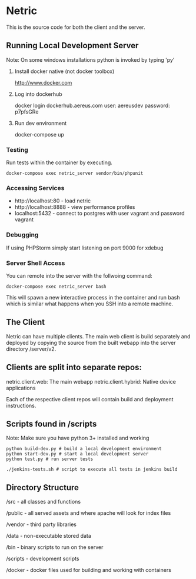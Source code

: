 # Netric

This is the source code for both the client and the server.

## Running Local Development Server

Note: On some windows installations python is invoked by typing 'py'

1. Install docker native (not docker toolbox)

   http://www.docker.com

2. Log into dockerhub

   docker login dockerhub.aereus.com
   user: aereusdev
   password: p7pfsGRe

3. Run dev environment

   docker-compose up

### Testing

Run tests within the container by executing.

    docker-compose exec netric_server vendor/bin/phpunit

### Accessing Services

- http://localhost:80 - load netric
- http://localhost:8888 - view performance profiles
- localhost:5432 - connect to postgres with user vagrant and password vagrant

### Debugging

If using PHPStorm simply start listening on port 9000 for xdebug

### Server Shell Access

You can remote into the server with the follwoing command:

    docker-compose exec netric_server bash

This will spawn a new interactive process in the container and run bash which
is similar what happens when you SSH into a remote machine.

## The Client

Netric can have multiple clients. The main web client is build separately and deployed by
copying the source from the built webapp into the server directory /server/v2.

## Clients are split into separate repos:

netric.client.web: The main webapp
netric.client.hybrid: Native device applications

Each of the respective client repos will contain build and deployment instructions.

## Scripts found in /scripts

Note: Make sure you have python 3+ installed and working

    python build-dev.py # build a local development environment
    python start-dev.py # start a local development server
    python test.py # run server tests

    ./jenkins-tests.sh # script to execute all tests in jenkins build

## Directory Structure

/src - all classes and functions

/public - all served assets and where apache will look for index files

/vendor - third party libraries

/data - non-executable stored data

/bin - binary scripts to run on the server

/scripts - development scripts

/docker - docker files used for building and working with containers
